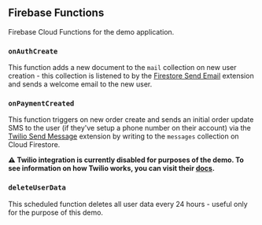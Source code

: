 ## Firebase Functions

Firebase Cloud Functions for the demo application.

### `onAuthCreate`

This function adds a new document to the `mail` collection on new user creation - this collection is listened to by the [Firestore Send Email](https://firebase.google.com/products/extensions/firestore-send-email) extension
and sends a welcome email to the new user.

### `onPaymentCreated`

This function triggers on new order create and sends an initial order update SMS to the user (if they've setup a phone number on their account) via the [Twilio Send Message](https://github.com/twilio-labs/twilio-firebase-extensions/tree/main/firestore-send-twilio-message) extension by writing to the `messages` collection on Cloud Firestore.

**⚠️ Twilio integration is currently disabled for purposes of the demo. To see information on how Twilio works, you can visit their [docs](https://www.twilio.com/docs/messaging/guides/guide-to-using-the-twilio-virtual-phone).**

### `deleteUserData`

This scheduled function deletes all user data every 24 hours - useful only for the purpose of this demo.
